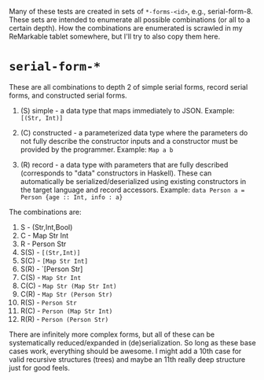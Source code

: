 Many of these tests are created in sets of `*-forms-<id>`, e.g., serial-form-8.
These sets are intended to enumerate all possible combinations (or all to a
certain depth). How the combinations are enumerated is scrawled in my
ReMarkable tablet somewhere, but I'll try to also copy them here.

# `serial-form-*`

These are all combinations to depth 2 of simple serial forms, record serial
forms, and constructed serial forms.

 1. (S) simple - a data type that maps immediately to JSON. Example: `[(Str, Int)]`

 2. (C) constructed - a parameterized data type where the parameters do not
    fully describe the constructor inputs and a constructor must be provided by
    the programmer. Example: `Map a b`

 3. (R) record - a data type with parameters that are fully described
    (corresponds to "data" constructors in Haskell). These can automatically be
    serialized/deserialized using existing constructors in the target language
    and record accessors. Example: `data Person a = Person {age :: Int, info : a}`

The combinations are:

 1.  S - (Str,Int,Bool)
 2.  C - Map Str Int
 3.  R - Person Str
 4.  S(S) - `[(Str,Int)]`
 5.  S(C) - `[Map Str Int]`
 6.  S(R) - `[Person Str]
 7.  C(S) - `Map Str Int`
 8.  C(C) - `Map Str (Map Str Int)`
 9.  C(R) - `Map Str (Person Str)`
 10. R(S) - `Person Str`
 11. R(C) - `Person (Map Str Int)` 
 12. R(R) - `Person (Person Str)`

There are infinitely more complex forms, but all of these can be systematically
reduced/expanded in (de)serialization. So long as these base cases work,
everything should be awesome. I might add a 10th case for valid recursive
structures (trees) and maybe an 11th really deep structure just for good feels.
